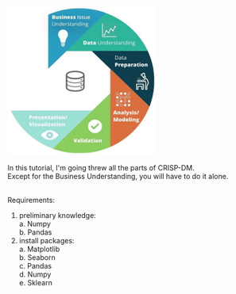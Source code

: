 <img alt='CRISP-DM' src="https://github.com/lanyado/ML/raw/master/Other%20useful%20stuff/CRISP-DM.jpg" data-canonical-src="https://github.com/lanyado/ML/raw/master/Other%20useful%20stuff/CRISP-DM.jpg" width="300" height="300" />

In this tutorial, I'm going threw all the parts of CRISP-DM.<br/>
Except for the Business Understanding, you will have to do it alone.<br/><br/>


Requirements:<br/>
1. preliminary knowledge:<br/>
        a. Numpy<br/>
	b. Pandas<br/>
2. install packages:<br/>
	a. Matplotlib<br/>
	b. Seaborn<br/>
	c. Pandas<br/>
	d. Numpy<br/>
	e. Sklearn<br/>
